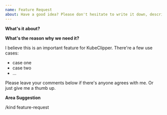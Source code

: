 ```yaml
---
name: Feature Request
about: Have a good idea? Please don't hesitate to write it down, describe the new feature.
---
```


<!--
You don't need to remove this comment section, it's invisible on the issues page.

## General remarks

* Attention, please fill out this issues form using English as much as possible!
* 注意！GitHub Issue 请尽量使用英文
-->

**What's it about?**

<!--
A clear and concise description of what this feature request is.
-->

**What's the reason why we need it?**

<!--
Please tell us if you think it's a necessary feature for KubeClipper. Give us as many details about it as you can.
Two or more use cases might be very helpful when other contributors try to go through this request. If you have some references,
please just add it below.
-->

I believe this is an important feature for KubeClipper. There're a few use cases:

- case one
- case two
- ...

Please leave your comments below if there's anyone agrees with me. Or just give me a thumb up.

**Area Suggestion**

<!--
In order to have a clear issue list, giving an accuracy area is necessary. If you are not sure about it, please just leave it alone.

You can find some possible areas below. Please attention, sometimes crossing multiple areas might be possible. So, you
can keep one or more areas in this issue.

> /area api
> /area iam
-->

/kind feature-request
